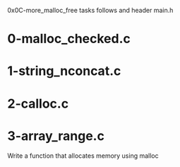 0x0C-more_malloc_free
tasks follows and header main.h
# 0-malloc_checked.c
# 1-string_nconcat.c
# 2-calloc.c
# 3-array_range.c
Write a function that allocates memory using malloc